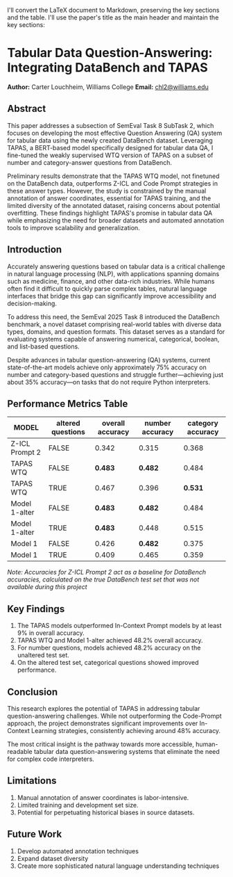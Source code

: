 I'll convert the LaTeX document to Markdown, preserving the key sections and the table. I'll use the paper's title as the main header and maintain the key sections:

# Tabular Data Question-Answering: Integrating DataBench and TAPAS

**Author:** Carter Louchheim, Williams College
**Email:** chl2@williams.edu

## Abstract

This paper addresses a subsection of SemEval Task 8 SubTask 2, which focuses on developing the most effective Question Answering (QA) system for tabular data using the newly created DataBench dataset. Leveraging TAPAS, a BERT-based model specifically designed for tabular data QA, I fine-tuned the weakly supervised WTQ version of TAPAS on a subset of number and category-answer questions from DataBench. 

Preliminary results demonstrate that the TAPAS WTQ model, not finetuned on the DataBench data, outperforms Z-ICL and Code Prompt strategies in these answer types. However, the study is constrained by the manual annotation of answer coordinates, essential for TAPAS training, and the limited diversity of the annotated dataset, raising concerns about potential overfitting. These findings highlight TAPAS's promise in tabular data QA while emphasizing the need for broader datasets and automated annotation tools to improve scalability and generalization.

## Introduction

Accurately answering questions based on tabular data is a critical challenge in natural language processing (NLP), with applications spanning domains such as medicine, finance, and other data-rich industries. While humans often find it difficult to quickly parse complex tables, natural language interfaces that bridge this gap can significantly improve accessibility and decision-making. 

To address this need, the SemEval 2025 Task 8 introduced the DataBench benchmark, a novel dataset comprising real-world tables with diverse data types, domains, and question formats. This dataset serves as a standard for evaluating systems capable of answering numerical, categorical, boolean, and list-based questions.

Despite advances in tabular question-answering (QA) systems, current state-of-the-art models achieve only approximately 75% accuracy on number and category-based questions and struggle further—achieving just about 35% accuracy—on tasks that do not require Python interpreters.

## Performance Metrics Table

| MODEL | altered questions | overall accuracy | number accuracy | category accuracy |
|-------|-------------------|-----------------|----------------|------------------|
| Z-ICL Prompt 2 | FALSE | 0.342 | 0.315 | 0.368 |
| TAPAS WTQ | FALSE | **0.483** | **0.482** | 0.484 |
| TAPAS WTQ | TRUE | 0.467 | 0.396 | **0.531** |
| Model 1-alter | FALSE | **0.483** | **0.482** | 0.484 |
| Model 1-alter | TRUE | **0.483** | 0.448 | 0.515 |
| Model 1 | FALSE | 0.426 | **0.482** | 0.375 |
| Model 1 | TRUE | 0.409 | 0.465 | 0.359 |

*Note: Accuracies for Z-ICL Prompt 2 act as a baseline for DataBench accuracies, calculated on the true DataBench test set that was not available during this project*

## Key Findings

1. The TAPAS models outperformed In-Context Prompt models by at least 9% in overall accuracy.
2. TAPAS WTQ and Model 1-alter achieved 48.2% overall accuracy.
3. For number questions, models achieved 48.2% accuracy on the unaltered test set.
4. On the altered test set, categorical questions showed improved performance.

## Conclusion

This research explores the potential of TAPAS in addressing tabular question-answering challenges. While not outperforming the Code-Prompt approach, the project demonstrates significant improvements over In-Context Learning strategies, consistently achieving around 48% accuracy.

The most critical insight is the pathway towards more accessible, human-readable tabular data question-answering systems that eliminate the need for complex code interpreters.

## Limitations

1. Manual annotation of answer coordinates is labor-intensive.
2. Limited training and development set size.
3. Potential for perpetuating historical biases in source datasets.

## Future Work

1. Develop automated annotation techniques
2. Expand dataset diversity
3. Create more sophisticated natural language understanding techniques

